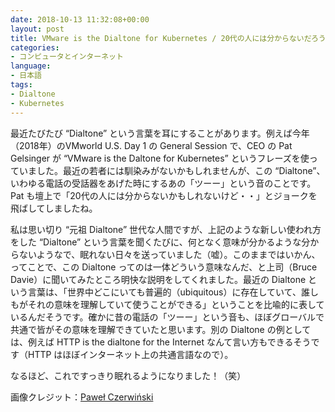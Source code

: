 ```yaml
---
date: 2018-10-13 11:32:08+00:00
layout: post
title: VMware is the Dialtone for Kubernetes / 20代の人には分からないだろうけどw
categories:
- コンピュータとインターネット
language:
- 日本語
tags:
- Dialtone
- Kubernetes
---
```


最近たびたび “Dialtone” という言葉を耳にすることがあります。例えば今年（2018年）のVMworld U.S. Day 1 の General Session で、CEO の Pat Gelsinger が “VMware is the Daltone for Kubernetes” というフレーズを使っていました。最近の若者には馴染みがないかもしれませんが、この “Dialtone”、いわゆる電話の受話器をあげた時にするあの「ツーー」という音のことです。Pat も壇上で「20代の人には分からないかもしれないけど・・」とジョークを飛ばしてしましたね。




私は思い切り “元祖 Dialtone” 世代な人間ですが、上記のような新しい使われ方をした “Dialtone” という言葉を聞くたびに、何となく意味が分かるような分からないようなで、眠れない日々を送っていました（嘘）。このままではいかん、ってことで、この Dialtone ってのは一体どういう意味なんだ、と上司（Bruce Davie）に聞いてみたところ明快な説明をしてくれました。最近の Dialtone という言葉は、「世界中どこにいても普遍的（ubiquitous）に存在していて、誰しもがそれの意味を理解していて使うことができる」ということを比喩的に表しているんだそうです。確かに昔の電話の「ツーー」という音も、ほぼグローバルで共通で皆がその意味を理解できていたと思います。別の Dialtone の例としては、例えば HTTP is the dialtone for the Internet なんて言い方もできるそうです（HTTP はほぼインターネット上の共通言語なので）。




なるほど、これですっきり眠れるようになりました！（笑）




画像クレジット：[Paweł Czerwiński](https://unsplash.com/@pawel_czerwinski?utm_medium=referral&utm_campaign=photographer-credit&utm_content=creditBadge)
